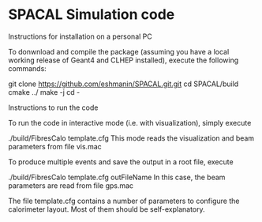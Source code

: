 # SPACAL Simulation code



Instructions for installation on a personal PC

To donwnload and compile the package (assuming you have a local working release of Geant4 and CLHEP installed), execute the following commands:

git clone https://github.com/eshmanin/SPACAL.git.git
cd SPACAL/build
cmake ../
make -j
cd -

Instructions to run the code

To run the code in interactive mode (i.e. with visualization), simply execute

./build/FibresCalo template.cfg
This mode reads the visualization and beam parameters from file vis.mac

To produce multiple events and save the output in a root file, execute

./build/FibresCalo template.cfg outFileName
In this case, the beam parameters are read from file gps.mac

The file template.cfg contains a number of parameters to configure the calorimeter layout. Most of them should be self-explanatory.
